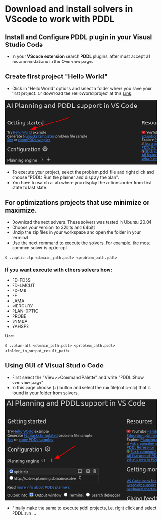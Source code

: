 # Download and Install solvers in VScode to work with PDDL

## Install and Configure PDDL plugin in your Visual Studio Code

- In your **VScode extension** search **PDDL** plugins, after must accept all recommendations in the Overview page.

## Create first project &quot;Hello World&quot;

- Click in &quot;Hello World&quot; options and select a folder where you save your first project. Or download the HelloWorld project at this [Link](https://github.com/hpaucar/autonomous-system-repo).

![](image1.png)

- To execute your project, select the problem.pddl file and right click and choose &quot;PDDL: Run the planner and display the plan&quot;.
- You have to watch a tab where you display the actions order from first state to last state.

## For optimizations projects that use minimize or maximize.

- Download the next solvers. These solvers was tested in Ubuntu 20.04
- Choose your version: to [32bits](https://drive.google.com/file/d/1u2yJTUpDOPD0YoyfRjwhTgkWW5sfZWmQ/view?usp=sharing) and [64bits](https://drive.google.com/file/d/1KSKZQ6PBbsavlJTxEhQLkq6sJ6nE1nQR/view?usp=sharing)
- Unzip the zip files in your workspace and open the folder in your terminal
- Use the next command to execute the solvers. For example, the most common solver is optic-cpl.

`$ ./optic-clp <domain_path.pddl> <problem_path.pddl>`

### If you want execute with others solvers how:

- FD-FDSS
- FD-LMCUT
- FD-MS
- FF
- LAMA
- MERCURY
- PLAN-OPTIC
- PROBE
- SYMBA
- YAHSP3

Use:

`$ ./plan-all <domain_path.pddl> <problem_path.pddl> <folder_to_output_result_path>`

## Using GUI of Visual Studio Code

- First select the "View>>Command Palette" and write "PDDL:Show overview page"
- In this page choose (+) button and select the run file(optic-clp) that is found in your folder from solvers.

![](image2.png)

- Finally make the same to execute pddl projects, i.e. right click and select PDDL:run ...
